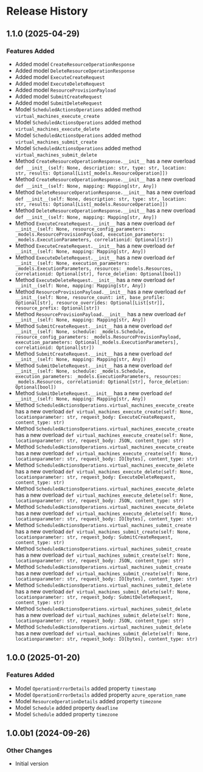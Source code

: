 # Release History

## 1.1.0 (2025-04-29)

### Features Added

  - Added model `CreateResourceOperationResponse`
  - Added model `DeleteResourceOperationResponse`
  - Added model `ExecuteCreateRequest`
  - Added model `ExecuteDeleteRequest`
  - Added model `ResourceProvisionPayload`
  - Added model `SubmitCreateRequest`
  - Added model `SubmitDeleteRequest`
  - Model `ScheduledActionsOperations` added method `virtual_machines_execute_create`
  - Model `ScheduledActionsOperations` added method `virtual_machines_execute_delete`
  - Model `ScheduledActionsOperations` added method `virtual_machines_submit_create`
  - Model `ScheduledActionsOperations` added method `virtual_machines_submit_delete`
  - Method `CreateResourceOperationResponse.__init__` has a new overload `def __init__(self: None, description: str, type: str, location: str, results: Optional[List[_models.ResourceOperation]])`
  - Method `CreateResourceOperationResponse.__init__` has a new overload `def __init__(self: None, mapping: Mapping[str, Any])`
  - Method `DeleteResourceOperationResponse.__init__` has a new overload `def __init__(self: None, description: str, type: str, location: str, results: Optional[List[_models.ResourceOperation]])`
  - Method `DeleteResourceOperationResponse.__init__` has a new overload `def __init__(self: None, mapping: Mapping[str, Any])`
  - Method `ExecuteCreateRequest.__init__` has a new overload `def __init__(self: None, resource_config_parameters: _models.ResourceProvisionPayload, execution_parameters: _models.ExecutionParameters, correlationid: Optional[str])`
  - Method `ExecuteCreateRequest.__init__` has a new overload `def __init__(self: None, mapping: Mapping[str, Any])`
  - Method `ExecuteDeleteRequest.__init__` has a new overload `def __init__(self: None, execution_parameters: _models.ExecutionParameters, resources: _models.Resources, correlationid: Optional[str], force_deletion: Optional[bool])`
  - Method `ExecuteDeleteRequest.__init__` has a new overload `def __init__(self: None, mapping: Mapping[str, Any])`
  - Method `ResourceProvisionPayload.__init__` has a new overload `def __init__(self: None, resource_count: int, base_profile: Optional[str], resource_overrides: Optional[List[str]], resource_prefix: Optional[str])`
  - Method `ResourceProvisionPayload.__init__` has a new overload `def __init__(self: None, mapping: Mapping[str, Any])`
  - Method `SubmitCreateRequest.__init__` has a new overload `def __init__(self: None, schedule: _models.Schedule, resource_config_parameters: _models.ResourceProvisionPayload, execution_parameters: Optional[_models.ExecutionParameters], correlationid: Optional[str])`
  - Method `SubmitCreateRequest.__init__` has a new overload `def __init__(self: None, mapping: Mapping[str, Any])`
  - Method `SubmitDeleteRequest.__init__` has a new overload `def __init__(self: None, schedule: _models.Schedule, execution_parameters: _models.ExecutionParameters, resources: _models.Resources, correlationid: Optional[str], force_deletion: Optional[bool])`
  - Method `SubmitDeleteRequest.__init__` has a new overload `def __init__(self: None, mapping: Mapping[str, Any])`
  - Method `ScheduledActionsOperations.virtual_machines_execute_create` has a new overload `def virtual_machines_execute_create(self: None, locationparameter: str, request_body: ExecuteCreateRequest, content_type: str)`
  - Method `ScheduledActionsOperations.virtual_machines_execute_create` has a new overload `def virtual_machines_execute_create(self: None, locationparameter: str, request_body: JSON, content_type: str)`
  - Method `ScheduledActionsOperations.virtual_machines_execute_create` has a new overload `def virtual_machines_execute_create(self: None, locationparameter: str, request_body: IO[bytes], content_type: str)`
  - Method `ScheduledActionsOperations.virtual_machines_execute_delete` has a new overload `def virtual_machines_execute_delete(self: None, locationparameter: str, request_body: ExecuteDeleteRequest, content_type: str)`
  - Method `ScheduledActionsOperations.virtual_machines_execute_delete` has a new overload `def virtual_machines_execute_delete(self: None, locationparameter: str, request_body: JSON, content_type: str)`
  - Method `ScheduledActionsOperations.virtual_machines_execute_delete` has a new overload `def virtual_machines_execute_delete(self: None, locationparameter: str, request_body: IO[bytes], content_type: str)`
  - Method `ScheduledActionsOperations.virtual_machines_submit_create` has a new overload `def virtual_machines_submit_create(self: None, locationparameter: str, request_body: SubmitCreateRequest, content_type: str)`
  - Method `ScheduledActionsOperations.virtual_machines_submit_create` has a new overload `def virtual_machines_submit_create(self: None, locationparameter: str, request_body: JSON, content_type: str)`
  - Method `ScheduledActionsOperations.virtual_machines_submit_create` has a new overload `def virtual_machines_submit_create(self: None, locationparameter: str, request_body: IO[bytes], content_type: str)`
  - Method `ScheduledActionsOperations.virtual_machines_submit_delete` has a new overload `def virtual_machines_submit_delete(self: None, locationparameter: str, request_body: SubmitDeleteRequest, content_type: str)`
  - Method `ScheduledActionsOperations.virtual_machines_submit_delete` has a new overload `def virtual_machines_submit_delete(self: None, locationparameter: str, request_body: JSON, content_type: str)`
  - Method `ScheduledActionsOperations.virtual_machines_submit_delete` has a new overload `def virtual_machines_submit_delete(self: None, locationparameter: str, request_body: IO[bytes], content_type: str)`

## 1.0.0 (2025-01-20)

### Features Added

  - Model `OperationErrorDetails` added property `timestamp`
  - Model `OperationErrorDetails` added property `azure_operation_name`
  - Model `ResourceOperationDetails` added property `timezone`
  - Model `Schedule` added property `deadline`
  - Model `Schedule` added property `timezone`

## 1.0.0b1 (2024-09-26)

### Other Changes

  - Initial version
